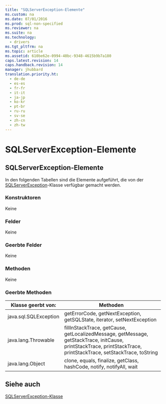 ```yaml
---
title: "SQLServerException-Elemente"
ms.custom: na
ms.date: 07/01/2016
ms.prod: sql-non-specified
ms.reviewer: na
ms.suite: na
ms.technology: 
  - drivers
ms.tgt_pltfrm: na
ms.topic: article
ms.assetid: 610be62e-0994-40bc-9348-4615b9b7a180
caps.latest.revision: 14
caps.handback.revision: 14
manager: jhubbard
translation.priority.ht: 
  - de-de
  - es-es
  - fr-fr
  - it-it
  - ja-jp
  - ko-kr
  - pt-br
  - ru-ru
  - sv-se
  - zh-cn
  - zh-tw
---
```

# SQLServerException-Elemente
    
## SQLServerException\-Elemente  
 In den folgenden Tabellen sind die Elemente aufgeführt, die von der [SQLServerException](../content/SQLServerException-Class.md)\-Klasse verfügbar gemacht werden.  
  
### Konstruktoren  
 Keine  
  
### Felder  
 Keine  
  
### Geerbte Felder  
 Keine  
  
### Methoden  
 Keine  
  
### Geerbte Methoden  
  
|Klasse geerbt von:|Methoden|  
|------------------------|--------------|  
|java.sql.SQLException|getErrorCode, getNextException, getSQLState, iterator, setNextException|  
|java.lang.Throwable|fillInStackTrace, getCause, getLocalizedMessage, getMessage, getStackTrace, initCause, printStackTrace, printStackTrace, printStackTrace, setStackTrace, toString|  
|java.lang.Object|clone, equals, finalize, getClass, hashCode, notify, notifyAll, wait|  
  
## Siehe auch  
 [SQLServerException-Klasse](../content/SQLServerException-Class.md)  
  
  